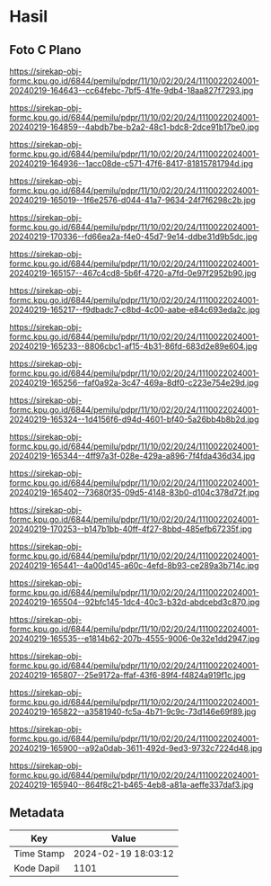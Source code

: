 # Hasil

## Foto C Plano

https://sirekap-obj-formc.kpu.go.id/6844/pemilu/pdpr/11/10/02/20/24/1110022024001-20240219-164643--cc64febc-7bf5-41fe-9db4-18aa827f7293.jpg

https://sirekap-obj-formc.kpu.go.id/6844/pemilu/pdpr/11/10/02/20/24/1110022024001-20240219-164859--4abdb7be-b2a2-48c1-bdc8-2dce91b17be0.jpg

https://sirekap-obj-formc.kpu.go.id/6844/pemilu/pdpr/11/10/02/20/24/1110022024001-20240219-164936--1acc08de-c571-47f6-8417-81815781794d.jpg

https://sirekap-obj-formc.kpu.go.id/6844/pemilu/pdpr/11/10/02/20/24/1110022024001-20240219-165019--1f6e2576-d044-41a7-9634-24f7f6298c2b.jpg

https://sirekap-obj-formc.kpu.go.id/6844/pemilu/pdpr/11/10/02/20/24/1110022024001-20240219-170336--fd66ea2a-f4e0-45d7-9e14-ddbe31d9b5dc.jpg

https://sirekap-obj-formc.kpu.go.id/6844/pemilu/pdpr/11/10/02/20/24/1110022024001-20240219-165157--467c4cd8-5b6f-4720-a7fd-0e97f2952b90.jpg

https://sirekap-obj-formc.kpu.go.id/6844/pemilu/pdpr/11/10/02/20/24/1110022024001-20240219-165217--f9dbadc7-c8bd-4c00-aabe-e84c693eda2c.jpg

https://sirekap-obj-formc.kpu.go.id/6844/pemilu/pdpr/11/10/02/20/24/1110022024001-20240219-165233--8806cbc1-af15-4b31-86fd-683d2e89e604.jpg

https://sirekap-obj-formc.kpu.go.id/6844/pemilu/pdpr/11/10/02/20/24/1110022024001-20240219-165256--faf0a92a-3c47-469a-8df0-c223e754e29d.jpg

https://sirekap-obj-formc.kpu.go.id/6844/pemilu/pdpr/11/10/02/20/24/1110022024001-20240219-165324--1d4156f6-d94d-4601-bf40-5a26bb4b8b2d.jpg

https://sirekap-obj-formc.kpu.go.id/6844/pemilu/pdpr/11/10/02/20/24/1110022024001-20240219-165344--4ff97a3f-028e-429a-a896-7f4fda436d34.jpg

https://sirekap-obj-formc.kpu.go.id/6844/pemilu/pdpr/11/10/02/20/24/1110022024001-20240219-165402--73680f35-09d5-4148-83b0-d104c378d72f.jpg

https://sirekap-obj-formc.kpu.go.id/6844/pemilu/pdpr/11/10/02/20/24/1110022024001-20240219-170253--b147b1bb-40ff-4f27-8bbd-485efb67235f.jpg

https://sirekap-obj-formc.kpu.go.id/6844/pemilu/pdpr/11/10/02/20/24/1110022024001-20240219-165441--4a00d145-a60c-4efd-8b93-ce289a3b714c.jpg

https://sirekap-obj-formc.kpu.go.id/6844/pemilu/pdpr/11/10/02/20/24/1110022024001-20240219-165504--92bfc145-1dc4-40c3-b32d-abdcebd3c870.jpg

https://sirekap-obj-formc.kpu.go.id/6844/pemilu/pdpr/11/10/02/20/24/1110022024001-20240219-165535--e1814b62-207b-4555-9006-0e32e1dd2947.jpg

https://sirekap-obj-formc.kpu.go.id/6844/pemilu/pdpr/11/10/02/20/24/1110022024001-20240219-165807--25e9172a-ffaf-43f6-89f4-f4824a919f1c.jpg

https://sirekap-obj-formc.kpu.go.id/6844/pemilu/pdpr/11/10/02/20/24/1110022024001-20240219-165822--a3581940-fc5a-4b71-9c9c-73d146e69f89.jpg

https://sirekap-obj-formc.kpu.go.id/6844/pemilu/pdpr/11/10/02/20/24/1110022024001-20240219-165900--a92a0dab-3611-492d-9ed3-9732c7224d48.jpg

https://sirekap-obj-formc.kpu.go.id/6844/pemilu/pdpr/11/10/02/20/24/1110022024001-20240219-165940--864f8c21-b465-4eb8-a81a-aeffe337daf3.jpg


## Metadata

| Key        | Value               |
| ---------- | ------------------- |
| Time Stamp | 2024-02-19 18:03:12 |
| Kode Dapil | 1101                |



